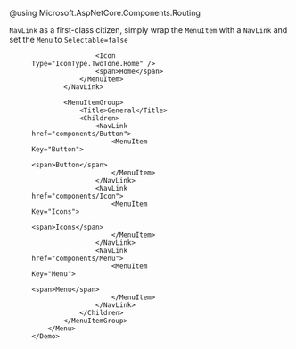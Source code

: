 ﻿@using Microsoft.AspNetCore.Components.Routing
<Codebox Title="Navigation" id="components-menu-inline">
    <Description>
        <p>
            <code>NavLink</code> as a first-class citizen, simply wrap the <code>MenuItem</code> with a <code>NavLink</code> and set the <code>Menu</code> to <code>Selectable=false</code>
        </p>
    </Description>
    <Demo>
        <Menu style="width:256px;" Mode="MenuMode.Inline" Selectable="false">
            <NavLink href="/" Match="NavLinkMatch.All">
                <MenuItem Key="Home">

                    <Icon Type="IconType.TwoTone.Home" />
                    <span>Home</span>
                </MenuItem>
            </NavLink>

            <MenuItemGroup>
                <Title>General</Title>
                <Children>
                    <NavLink href="components/Button">
                        <MenuItem Key="Button">
                            <span>Button</span>
                        </MenuItem>
                    </NavLink>
                    <NavLink href="components/Icon">
                        <MenuItem Key="Icons">
                            <span>Icons</span>
                        </MenuItem>
                    </NavLink>
                    <NavLink href="components/Menu">
                        <MenuItem Key="Menu">
                            <span>Menu</span>
                        </MenuItem>
                    </NavLink>
                </Children>
            </MenuItemGroup>
        </Menu>
    </Demo>
</Codebox>